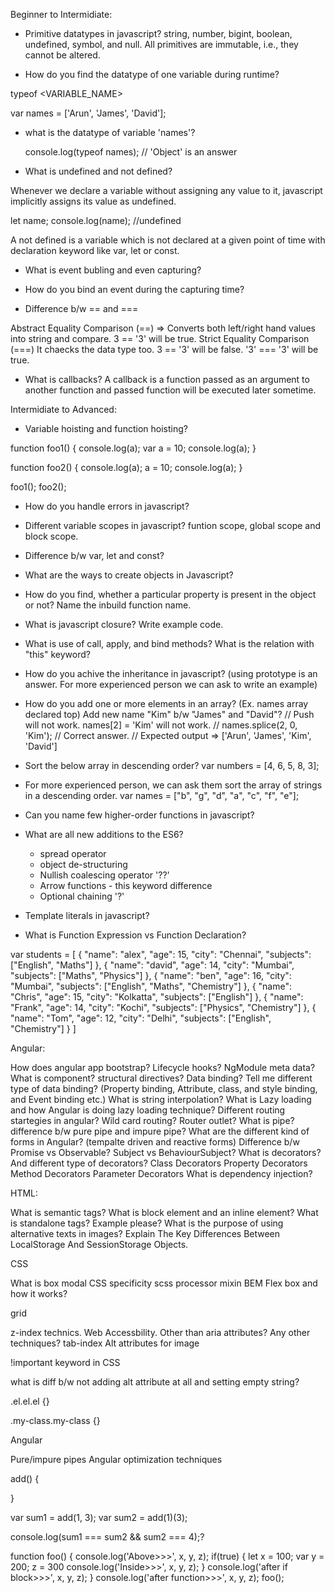 
Beginner to Intermidiate:

* Primitive datatypes in javascript? 
string, number, bigint, boolean, undefined, symbol, and null. All primitives are immutable, i.e., they cannot be altered.

* How do you find the datatype of one variable during runtime?

typeof <VARIABLE_NAME>

var names = ['Arun', 'James', 'David'];

* what is the datatype of variable 'names'? 
		
	console.log(typeof names); // 'Object' is an answer
	
* What is undefined and not defined?

Whenever we declare a variable without assigning any value to it, javascript implicitly assigns its value as undefined. 

let name;
console.log(name); //undefined

A not defined is a variable which is not declared at a given point of time with declaration keyword like var, let or const.

* What is event bubling and even capturing?

* How do you bind an event during the capturing time?

* Difference b/w == and ===

Abstract Equality Comparison (==) => Converts both left/right hand values into string and compare. 3 == '3' will be true.
Strict Equality Comparison (===) It chaecks the data type too.  3 == '3' will be false. '3' === '3' will be true.

* What is callbacks?
A callback is a function passed as an argument to another function and passed function will be executed later sometime.



Intermidiate to Advanced:

* Variable hoisting and function hoisting?

function foo1() {
	console.log(a);
	var a = 10;
	console.log(a);
}

function foo2() {
	console.log(a);
	a = 10;
	console.log(a);
}

foo1();
foo2();


* How do you handle errors in javascript?

* Different variable scopes in javascript? 
	funtion scope, global scope and block scope.
	
* Difference b/w var, let and const?

* What are the ways to create objects in Javascript?

* How do you find, whether a particular property is present in the object or not? Name the inbuild function name.

* What is javascript closure? Write example code. 

* What is use of call, apply, and bind methods? What is the relation with "this" keyword?

* How do you achive the inheritance in javascript? (using prototype is an answer. For more experienced person we can ask to write an example)

* How do you add one or more elements in an array? (Ex. names array declared top) Add new name "Kim" b/w "James" and "David"? 
	// Push will not work. names[2] = 'Kim' will not work.
	// names.splice(2, 0, 'Kim'); // Correct answer.
	// Expected output => ['Arun', 'James', 'Kim', 'David']
	
* Sort the below array in descending order?
	var numbers = [4, 6, 5, 8, 3];
	
* For more experienced person, we can ask them sort the array of strings in a descending order.
	var names = ["b", "g", "d", "a", "c", "f", "e"];
	
* Can you name few higher-order functions in javascript?

* What are all new additions to the ES6?
	* spread operator
	* object de-structuring
	* Nullish coalescing operator '??'
	* Arrow functions - this keyword difference
	* Optional chaining '?'
	
* Template literals in javascript?

* What is Function Expression vs Function Declaration?



var students = [
	{
		"name": "alex",
		"age": 15,
		"city": "Chennai",
		"subjects": ["English", "Maths"]
	},
	{
		"name": "david",
		"age": 14,
		"city": "Mumbai",
		"subjects": ["Maths", "Physics"]
	},
	{
		"name": "ben",
		"age": 16,
		"city": "Mumbai",
		"subjects": ["English", "Maths", "Chemistry"]
	},
	{
		"name": "Chris",
		"age": 15,
		"city": "Kolkatta",
		"subjects": ["English"]
	},
	{
		"name": "Frank",
		"age": 14,
		"city": "Kochi",
		"subjects": ["Physics", "Chemistry"]
	},
	{
		"name": "Tom",
		"age": 12,
		"city": "Delhi",
		"subjects": ["English", "Chemistry"]
	}
]


Angular:

How does angular app bootstrap?
Lifecycle hooks?
NgModule meta data?
What is component?
structural directives?
Data binding? Tell me different type of data binding? (Property binding, Attribute, class, and style binding, and Event binding etc.)
What is string interpolation?
What is Lazy loading and how Angular is doing lazy loading technique? 
Different routing startegies in angular?
Wild card routing?
Router outlet?
What is pipe? difference b/w pure pipe and impure pipe?
What are the different kind of forms in Angular? (tempalte driven and reactive forms)
Difference b/w Promise vs Observable?
Subject vs BehaviourSubject?
What is decorators? And different type of decorators?
	Class Decorators
	Property Decorators
	Method Decorators
	Parameter Decorators
What is dependency injection?



HTML:

What is semantic tags?
What is block element and an inline element?
What is standalone tags? Example please?
What is the purpose of using alternative texts in images?
Explain The Key Differences Between LocalStorage And SessionStorage Objects.



CSS

What is box modal
CSS specificity
scss processor 
mixin
BEM
Flex box and how it works?

grid

z-index technics.
Web Accessbility. Other than aria attributes? Any other techniques? 
	tab-index
	Alt attributes for image

!important keyword in CSS

what is diff b/w not adding alt attribute at all and setting empty string?

.el.el.el {}

.my-class.my-class {}


Angular

Pure/impure pipes
Angular optimization techniques


add() {


}

var sum1 = add(1, 3);
var sum2 = add(1)(3);

console.log(sum1 === sum2 && sum2 === 4);?




function foo() {
    console.log('Above>>>', x, y, z);
	if(true) {
	  let x = 100;
	  var y = 200;
	  z = 300
	  console.log('Inside>>>', x, y, z);
	}
	console.log('after if block>>>', x, y, z);
}
console.log('after function>>>', x, y, z);
foo();



